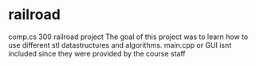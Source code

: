 # railroad
comp.cs 300 railroad project 
The goal of this project was to learn how to use different stl datastructures and algorithms.
main.cpp or GUI isnt included since they were provided by the course staff

